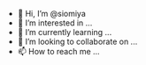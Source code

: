 - 👋 Hi, I’m @siomiya
- 👀 I’m interested in ...
- 🌱 I’m currently learning ...
- 💞️ I’m looking to collaborate on ...
- 📫 How to reach me ...

<!---
siomiya/siomiya is a ✨ special ✨ repository because its `README.md` (this file) appears on your GitHub profile.
You can click the Preview link to take a look at your changes.
--->
